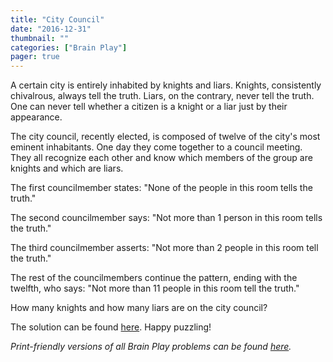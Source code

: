 ```yaml
---
title: "City Council"
date: "2016-12-31"
thumbnail: ""
categories: ["Brain Play"]
pager: true
---
```



A certain city is entirely inhabited by knights and liars. Knights, consistently chivalrous, always tell the truth. Liars, on the contrary, never tell the truth. One can never tell whether a citizen is a knight or a liar just by their appearance.

The city council, recently elected, is composed of twelve of the city's most eminent inhabitants. One day they come together to a council meeting. They all recognize each other and know which members of the group are knights and which are liars.

The first councilmember states: "None of the people in this room tells the truth."

The second councilmember says: "Not more than 1 person in this room tells the truth."

The third councilmember asserts: "Not more than 2 people in this room tell the truth."

The rest of the councilmembers continue the pattern, ending with the twelfth, who says: "Not more than 11 people in this room tell the truth."

How many knights and how many liars are on the city council?

The solution can be found [here](/brain-play/city-council-solution/). Happy puzzling!

*Print-friendly versions of all Brain Play problems can be found [here](/brain-play-problems-and-solutions/ "Brain Play Problems and Solutions").*
